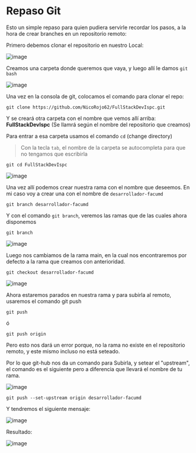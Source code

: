 # Repaso Git

Esto un simple repaso para quien pudiera servirle recordar los pasos, a la hora de crear branches en un repositorio remoto:

Primero debemos clonar el repositorio en nuestro Local:

![image](https://user-images.githubusercontent.com/95236196/195966529-456d94fb-24f7-4153-bec9-6b3076bfb346.png)


Creamos una carpeta donde queremos que vaya, y luego allí le damos `git bash`

![image](https://user-images.githubusercontent.com/95236196/195966577-2adcb3e5-9054-454b-bc17-6c769fa6a7ee.png)

Una vez en la consola de git, colocamos el comando para clonar el repo:

```
git clone https://github.com/NicoRojo62/FullStackDevIspc.git
```

Y se creará otra carpeta con el nombre que vemos allí arriba: **FullStackDevIspc** (Se llamrá según el nombre del repositorio que creamos)

Para entrar a esa carpeta usamos el comando `cd` (change directory)

> Con la tecla `tab`, el nombre de la carpeta se autocompleta para que no tengamos que escribirla

```
git cd FullStackDevIspc
```

![image](https://user-images.githubusercontent.com/95236196/195966779-45ad0a40-76e9-46ff-acc6-78c07936d021.png)

Una vez allí podemos crear nuestra rama con el nombre que deseemos. En mi caso voy a crear una con el nombre de `desarrollador-facumd`

```
git branch desarrollador-facumd
```

Y con el comando `git branch`, veremos las ramas que de las cuales ahora disponemos

```
git branch
```

![image](https://user-images.githubusercontent.com/95236196/195966814-59b2a3ee-0aa0-420d-b6ad-e33a8a2e77d1.png)

Luego nos cambiamos de la rama main, en la cual nos encontraremos por defecto a la rama que creamos con anterioridad.

```
git checkout desarrollador-facumd
```

![image](https://user-images.githubusercontent.com/95236196/195966854-e3f0f99e-9ee7-499f-8861-f1aeacaad81c.png)

Ahora estaremos parados en nuestra rama y para subirla al remoto, usaremos el comando git push

```
git push
```

ó

```
git push origin
```

Pero esto nos dará un error porque, no la rama no existe en el repositorio remoto, y este mismo incluso no está seteado.

Por lo que git-hub nos da un comando para Subirla, y setear el "upstream", el comando es el siguiente pero a diferencia que llevará el nombre de tu rama.

![image](https://user-images.githubusercontent.com/95236196/195967028-fd6cfb2e-5b7a-4c1e-b78b-4fbb7bad6f14.png)


```
git push --set-upstream origin desarrollador-facumd
```

Y tendremos el siguiente mensaje:

![image](https://user-images.githubusercontent.com/95236196/195967094-aba27d00-023f-40e4-9729-aa4f212b70c6.png)

Resultado:

![image](https://user-images.githubusercontent.com/95236196/195967224-935d5d07-1bb1-42f8-8fab-b19f07c50a75.png)